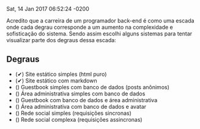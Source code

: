 Sat, 14 Jan 2017 06:52:24 -0200

Acredito que a carreira de um programador back-end é como uma escada onde cada degrau corresponde a um aumento na complexidade e sofisticação do sistema. Sendo assim escolhi alguns sistemas    para tentar visualizar parte dos degraus dessa escada:

## Degraus
- (✔) Site estático simples (html puro)
- (✔) Site estático com markdown
- () Guestbook simples com banco de dados (posts anônimos)
- () Área administrativa simples com banco de dados
- () Guestbook com banco de dados e área administrativa
- () Área administrativa com banco de dados e avatar
- () Rede social simples (requisições sincronas)
- () Rede social complexa (requisições assincronas)
